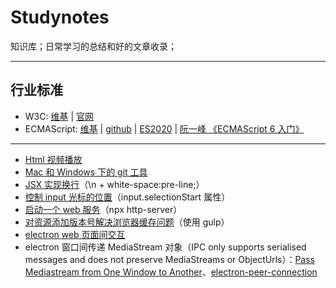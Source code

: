 # Studynotes

知识库；日常学习的总结和好的文章收录；

---

## 行业标准

- W3C: [维基](https://zh.wikipedia.org/wiki/%E4%B8%87%E7%BB%B4%E7%BD%91%E8%81%94%E7%9B%9F) | [官网](https://www.w3.org/standards/)
- ECMAScript: [维基](https://zh.wikipedia.org/wiki/ECMAScript) | [github](https://github.com/tc39/ecma262) | [ES2020](https://tc39.es/ecma262/) | [阮一峰 《ECMAScript 6 入门》](https://es6.ruanyifeng.com/)

---

- [Html 视频播放](https://github.com/lcyuhe/StudyNotes/tree/master/Html%E8%A7%86%E9%A2%91%E6%92%AD%E6%94%BE)
- [Mac 和 Windows 下的 git 工具](https://github.com/lcyuhe/StudyNotes/tree/master/Mac%E5%92%8CWindows%E4%B8%8B%E7%9A%84git%E5%B7%A5%E5%85%B7)
- [JSX 实现换行](https://blog.csdn.net/Zckguiying/article/details/88641357)（\n + white-space:pre-line;）
- [控制 input 光标的位置](https://segmentfault.com/a/1190000016758141)（input.selectionStart 属性）
- [启动一个 web 服务](https://blog.csdn.net/weixin_39786582/article/details/83857059)（npx http-server）
- [对资源添加版本号解决浏览器缓存问题](https://www.jianshu.com/p/2e554161b930)（使用 gulp）
- [electron web 页面间交互](https://github.com/hokein/electron-screen-recorder/blob/master/src/main.js)
- electron 窗口间传递 MediaStream 对象（IPC only supports serialised messages and does not preserve MediaStreams or ObjectUrls）：[Pass Mediastream from One Window to Another](https://discuss.atom.io/t/pass-mediastream-from-one-window-to-another/29963)、[electron-peer-connection](https://github.com/han-gyeol/electron-peer-connection)

